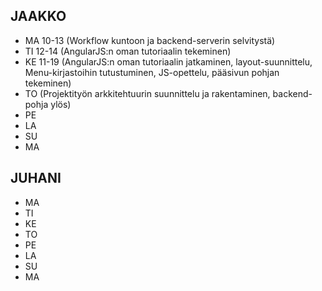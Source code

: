 ## JAAKKO

* MA 10-13 (Workflow kuntoon ja backend-serverin selvitystä)
* TI 12-14 (AngularJS:n oman tutoriaalin tekeminen)
* KE 11-19 (AngularJS:n oman tutoriaalin jatkaminen, layout-suunnittelu, Menu-kirjastoihin tutustuminen, JS-opettelu, pääsivun pohjan tekeminen)
* TO (Projektityön arkkitehtuurin suunnittelu ja rakentaminen, backend-pohja ylös)
* PE
* LA
* SU
* MA

## JUHANI

* MA
* TI
* KE
* TO
* PE
* LA
* SU
* MA
